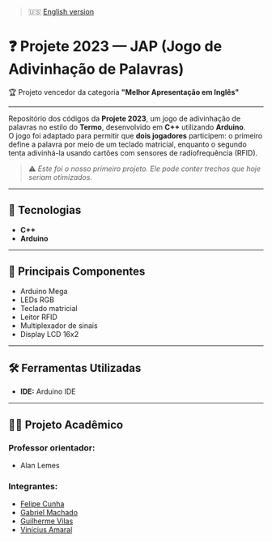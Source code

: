 > 🇺🇸 [English version](./README.md)

# ❓ Projete 2023 — JAP (Jogo de Adivinhação de Palavras)

🏆 Projeto vencedor da categoria **"Melhor Apresentação em Inglês"**

---

Repositório dos códigos da **Projete 2023**, um jogo de adivinhação de palavras no estilo do **Termo**, desenvolvido em **C++** utilizando **Arduino**.  
O jogo foi adaptado para permitir que **dois jogadores** participem: o primeiro define a palavra por meio de um teclado matricial, enquanto o segundo tenta adivinhá-la usando cartões com sensores de radiofrequência (RFID).

> ⚠️ *Este foi o nosso primeiro projeto. Ele pode conter trechos que hoje seriam otimizados.*

---

## 🔧 Tecnologias

- **C++**
- **Arduino**

---

## 🧩 Principais Componentes

- Arduino Mega  
- LEDs RGB  
- Teclado matricial  
- Leitor RFID  
- Multiplexador de sinais  
- Display LCD 16x2

---

## 🛠️ Ferramentas Utilizadas

- **IDE:** Arduino IDE  

---

## 👨‍🏫 Projeto Acadêmico

### Professor orientador:
- Alan Lemes

### Integrantes:
- [Felipe Cunha](https://github.com/De-Bochi)  
- [Gabriel Machado](https://github.com/MachadoDias)  
- [Guilherme Vilas](https://github.com/Lint-89)  
- [Vinícius Amaral](https://github.com/viniciusamaralvilela)
